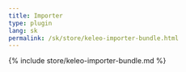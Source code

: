 ```yaml
---
title: Importer
type: plugin
lang: sk
permalink: /sk/store/keleo-importer-bundle.html 
---
```


{% include store/keleo-importer-bundle.md %}
